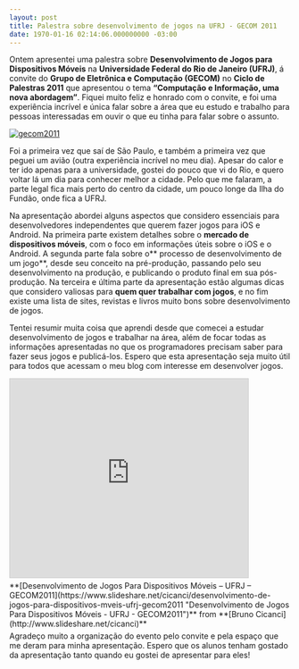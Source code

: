 ```yaml
---
layout: post
title: Palestra sobre desenvolvimento de jogos na UFRJ - GECOM 2011
date: 1970-01-16 02:14:06.000000000 -03:00
---
```


Ontem apresentei uma palestra sobre **Desenvolvimento de Jogos para Dispositivos Móveis** na **Universidade Federal do Rio de Janeiro (UFRJ)**, á convite do **Grupo de Eletrônica e Computação (GECOM)** no **Ciclo de Palestras 2011** que apresentou o tema **“Computação e Informação, uma nova abordagem”**. Fiquei muito feliz e honrado com o convite, e foi uma experiência incrível e única falar sobre a área que eu estudo e trabalho para pessoas interessadas em ouvir o que eu tinha para falar sobre o assunto.

[![](http://gamedeveloper.com.br/blog/wp-content/uploads/2011/08/gecom2011.jpg "gecom2011")](https://sites.google.com/a/poli.ufrj.br/cp2011/home)

Foi a primeira vez que saí de São Paulo, e também a primeira vez que peguei um avião (outra experiência incrível no meu dia). Apesar do calor e ter ido apenas para a universidade, gostei do pouco que vi do Rio, e quero voltar lá um dia para conhecer melhor a cidade. Pelo que me falaram, a parte legal fica mais perto do centro da cidade, um pouco longe da Ilha do Fundão, onde fica a UFRJ.

Na apresentação abordei alguns aspectos que considero essenciais para desenvolvedores independentes que querem fazer jogos para iOS e Android. Na primeira parte existem detalhes sobre o **mercado de dispositivos móveis**, com o foco em informações úteis sobre o iOS e o Android. A segunda parte fala sobre o** processo de desenvolvimento de um jogo**, desde seu conceito na pré-produção, passando pelo seu desenvolvimento na produção, e publicando o produto final em sua pós-produção. Na terceira e última parte da apresentação estão algumas dicas que considero valiosas para **quem quer trabalhar com jogos**, e no fim existe uma lista de sites, revistas e livros muito bons sobre desenvolvimento de jogos.

Tentei resumir muita coisa que aprendi desde que comecei a estudar desenvolvimento de jogos e trabalhar na área, além de focar todas as informações apresentadas no que os programadores precisam saber para fazer seus jogos e publicá-los. Espero que esta apresentação seja muito útil para todos que acessam o meu blog com interesse em desenvolver jogos.

<iframe allowfullscreen="" frameborder="0" height="356" marginheight="0" marginwidth="0" scrolling="no" src="https://www.slideshare.net/slideshow/embed_code/key/poWk6OB5OF5UP5" style="border:1px solid #CCC; border-width:1px; margin-bottom:5px; max-width: 100%;" width="427"></iframe>

<div style="margin-bottom:5px">**[Desenvolvimento de Jogos Para Dispositivos Móveis – UFRJ – GECOM2011](https://www.slideshare.net/cicanci/desenvolvimento-de-jogos-para-dispositivos-mveis-ufrj-gecom2011 "Desenvolvimento de Jogos Para Dispositivos Móveis - UFRJ - GECOM2011")** from **[Bruno Cicanci](http://www.slideshare.net/cicanci)**</div>Agradeço muito a organização do evento pelo convite e pela espaço que me deram para minha apresentação. Espero que os alunos tenham gostado da apresentação tanto quando eu gostei de apresentar para eles!


